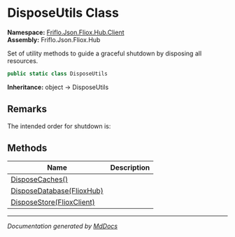 ﻿<!--  
  <auto-generated>   
    The contents of this file were generated by a tool.  
    Changes to this file may be list if the file is regenerated  
  </auto-generated>   
-->

# DisposeUtils Class

**Namespace:** [Friflo.Json.Fliox.Hub.Client](../index.md)  
**Assembly:** Friflo.Json.Fliox.Hub

Set of utility methods to guide a graceful shutdown by disposing all resources.

```csharp
public static class DisposeUtils
```

**Inheritance:** object → DisposeUtils

## Remarks

The intended order for shutdown is:

## Methods

| Name                                                    | Description |
| ------------------------------------------------------- | ----------- |
| [DisposeCaches()](methods/DisposeCaches.md)             |             |
| [DisposeDatabase(FlioxHub)](methods/DisposeDatabase.md) |             |
| [DisposeStore(FlioxClient)](methods/DisposeStore.md)    |             |

___

*Documentation generated by [MdDocs](https://github.com/ap0llo/mddocs)*
